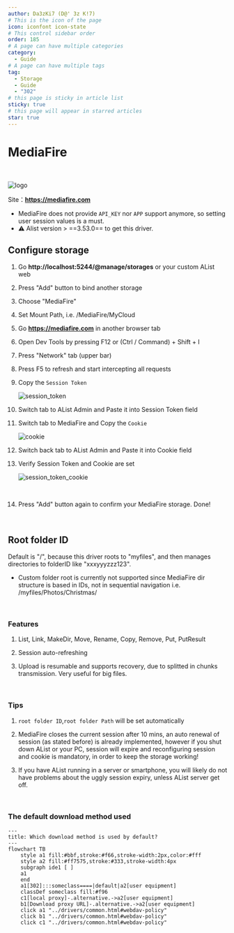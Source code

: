 ```yaml
---
author: Da3zKi7 (D@' 3z K!7)
# This is the icon of the page
icon: iconfont icon-state
# This control sidebar order
order: 185
# A page can have multiple categories
category:
  - Guide
# A page can have multiple tags
tag:
  - Storage
  - Guide
  - "302"
# this page is sticky in article list
sticky: true
# this page will appear in starred articles
star: true
---
```


# MediaFire

<br/>

![logo](/img/drivers/mediafire/mediafire_mf_logo_u1_full_color_reversed.svg)

Site：**https://mediafire.com**
<br/>

- MediaFire does not provide `API_KEY` nor `APP` support anymore, so setting user session values is a must.
- :warning: Alist version > ==3.53.0== to get this driver.

## **Configure storage**

1. Go **http://localhost:5244/@manage/storages** or your custom AList web
2. Press "Add" button to bind another storage
3. Choose "MediaFire"
4. Set Mount Path, i.e. /MediaFire/MyCloud
5. Go **https://mediafire.com** in another browser tab
6. Open Dev Tools by pressing F12 or (Ctrl / Command) + Shift + I
7. Press "Network" tab (upper bar)
8. Press F5 to refresh and start intercepting all requests

9. Copy the `Session Token`

   ![session_token](/img/drivers/mediafire/mediafire_session_token.png)

10. Switch tab to AList Admin and Paste it into Session Token field

11. Switch tab to MediaFire and Copy the `Cookie`

    ![cookie](/img/drivers/mediafire/mediafire_cookie.png)

12. Switch back tab to AList Admin and Paste it into Cookie field

13. Verify Session Token and Cookie are set

    ![session_token_cookie](/img/drivers/mediafire/mediafire_session_token_cookie.png)

<br/>

14. Press "Add" button again to confirm your MediaFire storage. Done!

<br/>

## **Root folder ID**

Default is "/", because this driver roots to "myfiles", and then manages directories to folderID like "xxxyyyzzz123".

- Custom folder root is currently not supported since MediaFire dir structure is based in IDs, not in sequential navigation i.e. /myfiles/Photos/Christmas/

<br/>

### **Features**

1. List, Link, MakeDir, Move, Rename, Copy, Remove, Put, PutResult

2. Session auto-refreshing

3. Upload is resumable and supports recovery, due to splitted in chunks transmission. Very useful for big files.

<br/>

### **Tips**

1. `root folder ID`,`root folder Path` will be set automatically

2. MediaFire closes the current session after 10 mins, an auto renewal of session (as stated before) is already implemented, however if you shut down AList or your PC, session will expire and reconfiguring session and cookie is mandatory, in order to keep the storage working!

3. If you have AList running in a server or smartphone, you will likely do not have problems about the uggly session expiry, unless AList server get off.

<br/>

### **The default download method used**

```mermaid
---
title: Which download method is used by default?
---
flowchart TB
    style a1 fill:#bbf,stroke:#f66,stroke-width:2px,color:#fff
    style a2 fill:#ff7575,stroke:#333,stroke-width:4px
    subgraph ide1 [ ]
    a1
    end
    a1[302]:::someclass====|default|a2[user equipment]
    classDef someclass fill:#f96
    c1[local proxy]-.alternative.->a2[user equipment]
    b1[Download proxy URL]-.alternative.->a2[user equipment]
    click a1 "../drivers/common.html#webdav-policy"
    click b1 "../drivers/common.html#webdav-policy"
    click c1 "../drivers/common.html#webdav-policy"
```
